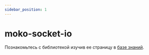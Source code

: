 ```yaml
---
sidebar_position: 1
---
```


# moko-socket-io

Познакомьтесь с библиотекой изучив ее страницу в [базе знаний](../../learning/libraries/moko/moko-socket-io).
